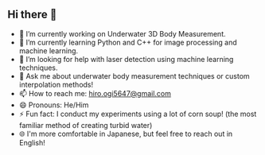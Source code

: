 ## Hi there 👋

- 🔭 I’m currently working on Underwater 3D Body Measurement.  
- 🌱 I’m currently learning Python and C++ for image processing and machine learning.  
- 🤔 I’m looking for help with laser detection using machine learning techniques.  
- 💬 Ask me about underwater body measurement techniques or custom interpolation methods!  
- 📫 How to reach me: hiro.ogi5647@gmail.com  
- 😄 Pronouns: He/Him  
- ⚡ Fun fact: I conduct my experiments using a lot of corn soup! (the most familiar method of creating turbid water)
- 🌐 I'm more comfortable in Japanese, but feel free to reach out in English!  
